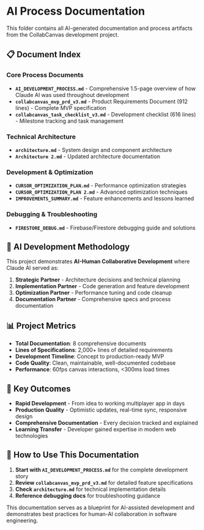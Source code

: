# AI Process Documentation

This folder contains all AI-generated documentation and process artifacts from the CollabCanvas development project.

## 📋 Document Index

### Core Process Documents
- **`AI_DEVELOPMENT_PROCESS.md`** - Comprehensive 1.5-page overview of how Claude AI was used throughout development
- **`collabcanvas_mvp_prd_v3.md`** - Product Requirements Document (912 lines) - Complete MVP specification
- **`collabcanvas_task_checklist_v3.md`** - Development checklist (616 lines) - Milestone tracking and task management

### Technical Architecture
- **`architecture.md`** - System design and component architecture
- **`Architecture 2.md`** - Updated architecture documentation

### Development & Optimization
- **`CURSOR_OPTIMIZATION_PLAN.md`** - Performance optimization strategies
- **`CURSOR_OPTIMIZATION_PLAN 2.md`** - Advanced optimization techniques
- **`IMPROVEMENTS_SUMMARY.md`** - Feature enhancements and lessons learned

### Debugging & Troubleshooting
- **`FIRESTORE_DEBUG.md`** - Firebase/Firestore debugging guide and solutions

## 🤖 AI Development Methodology

This project demonstrates **AI-Human Collaborative Development** where Claude AI served as:

1. **Strategic Partner** - Architecture decisions and technical planning
2. **Implementation Partner** - Code generation and feature development  
3. **Optimization Partner** - Performance tuning and code cleanup
4. **Documentation Partner** - Comprehensive specs and process documentation

## 📊 Project Metrics

- **Total Documentation**: 8 comprehensive documents
- **Lines of Specifications**: 2,000+ lines of detailed requirements
- **Development Timeline**: Concept to production-ready MVP
- **Code Quality**: Clean, maintainable, well-documented codebase
- **Performance**: 60fps canvas interactions, <300ms load times

## 🎯 Key Outcomes

- **Rapid Development** - From idea to working multiplayer app in days
- **Production Quality** - Optimistic updates, real-time sync, responsive design
- **Comprehensive Documentation** - Every decision tracked and explained
- **Learning Transfer** - Developer gained expertise in modern web technologies

## 📖 How to Use This Documentation

1. **Start with `AI_DEVELOPMENT_PROCESS.md`** for the complete development story
2. **Review `collabcanvas_mvp_prd_v3.md`** for detailed feature specifications  
3. **Check `architecture.md`** for technical implementation details
4. **Reference debugging docs** for troubleshooting guidance

This documentation serves as a blueprint for AI-assisted development and demonstrates best practices for human-AI collaboration in software engineering.
